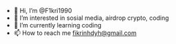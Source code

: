 - 👋 Hi, I’m @F1kri1990
- 👀 I’m interested in sosial media, airdrop crypto, coding
- 🌱 I’m currently learning coding
- 📫 How to reach me fikrinhdyh@gmail.com

<!---
F1kri1990/F1kri1990 is a ✨ special ✨ repository because its `README.md` (this file) appears on your GitHub profile.
You can click the Preview link to take a look at your changes.
--->
